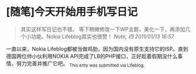 # [随笔]今天开始用手机写日记

> 其实这样写日记也不错。 等下稍微修改一下WP主题，美化一下，再添加几个小功能。Nokia Lifeblog其实也很赞！
> _Note, 四 2011/01/13 16:57_

一直以来，Nokia Lifeblog都被当做鸡肋，因为国内没有原生支持它的ISP。直到德国两位帅小伙利用NOKIA API完成了LB的PHP接口，正好趁着假期没什么事情，努力完善并推广它吧。 <sub>This enty was submitted via Lifeblog.</sub>

